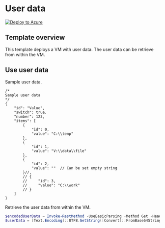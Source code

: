 # User data

[![Deploy to Azure](https://aka.ms/deploytoazurebutton)](https://portal.azure.com/#blade/Microsoft_Azure_CreateUIDef/CustomDeploymentBlade/uri/https%3A%2F%2Fraw.githubusercontent.com%2Ftksh164%2Fazure-demo-scripts-templates%2Fmaster%2Farm-templates%2Fuser-data%2Ftemplate.json/uiFormDefinitionUri/https%3A%2F%2Fraw.githubusercontent.com%2Ftksh164%2Fazure-demo-scripts-templates%2Fmaster%2Farm-templates%2Fuser-data%2Fuiform.json)

## Template overview

This template deploys a VM with user data. The user data can be retrieve from within the VM.

## Use user data

Sample user data.

```jsonc
/*
Sample user data
*/
{
    "id": "Value",
    "switch": true,
    "number": 123,
    "items": [
        {
            "id": 0,
            "value": "C:\\temp"
        },
        {
            "id": 1,
            "value": "V:\\data\\file"
        },
        {
            "id": 2,
            "value": ""  // Can be set empty string
        }//,
        // {
        //     "id": 3,
        //     "value": "C:\\work"
        // }
    ]
}
```

Retrieve the user data from within the VM.

```powershell
$encodedUserData = Invoke-RestMethod -UseBasicParsing -Method Get -Headers @{ Metadata = 'true' } -Uri 'http://169.254.169.254/metadata/instance/compute/userData?api-version=2021-12-13&format=text'
$userData = [Text.Encoding]::UTF8.GetString([Convert]::FromBase64String($encodedUserData)) -replace '(?m)(?<=^([^"]|"[^"]*")*)//.*' -replace '(?ms)/\*.*?\*/' | ConvertFrom-Json
```
